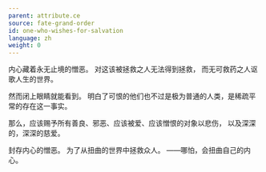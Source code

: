 ```yaml
---
parent: attribute.ce
source: fate-grand-order
id: one-who-wishes-for-salvation
language: zh
weight: 0
---
```


内心藏着永无止境的憎恶。
对这该被拯救之人无法得到拯救，
而无可救药之人讴歌人生的世界。

然而闭上眼睛就能看到。
明白了可恨的他们也不过是极为普通的人类，是稀疏平常的存在这一事实。

那么，应该赐予所有善良、邪恶、应该被爱、应该憎恨的对象以悲伤，
以及深深的，深深的慈爱。

封存内心的憎恶。
为了从扭曲的世界中拯救众人。
——哪怕，会扭曲自己的内心。
